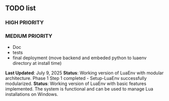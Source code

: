 ## TODO list

### HIGH PRIORITY

### MEDIUM PRIORITY

 - Doc
 - tests
 - final deployment (move backend and embeded python to luaenv directory at install time)

**Last Updated**: July 9, 2025
**Status**: Working version of LuaEnv with modular architecture. Phase 1 Step 1 completed - Setup-LuaEnv successfully modularized.
**Status**: Working version of LuaEnv with basic features implemented. The system is functional and can be used to manage Lua installations on Windows.
